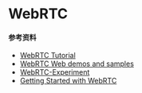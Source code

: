 WebRTC 
==================






#### 参考资料

- [WebRTC Tutorial](https://www.tutorialspoint.com/webrtc/index.htm)
- [WebRTC Web demos and samples](https://webrtc.github.io/samples/) 
- [WebRTC-Experiment](https://github.com/muaz-khan/WebRTC-Experiment)
- [Getting Started with WebRTC](https://www.html5rocks.com/en/tutorials/webrtc/basics/#toc-disruptive)